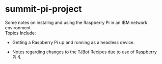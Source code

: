 # summit-pi-project

Some notes on installng and using the Raspberry Pi in an IBM network environment.  
Topics Include:

- Getting a Raspberry Pi up and running as a headless device.

- Notes regarding changes to the TJBot Recipes due to use of Raspberry Pi 4.
